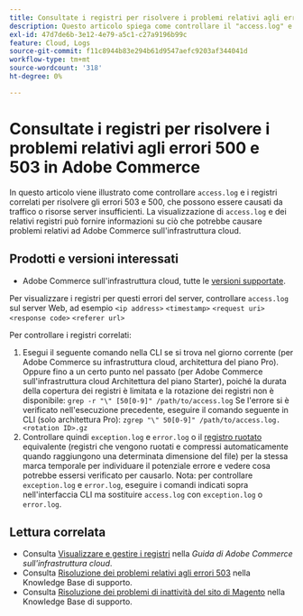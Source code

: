 ```yaml
---
title: Consultate i registri per risolvere i problemi relativi agli errori 500 e 503 in Adobe Commerce
description: Questo articolo spiega come controllare il "access.log" e i relativi registri per risolvere i problemi relativi agli errori 503 e 500, che possono essere causati da traffico o risorse server insufficienti. La visualizzazione di "access.log" e dei relativi registri può fornire informazioni su ciò che potrebbe causare problemi relativi ad Adobe Commerce sull’infrastruttura cloud.
exl-id: 47d7de6b-3e12-4e79-a5c1-c27a9196b99c
feature: Cloud, Logs
source-git-commit: f11c8944b83e294b61d9547aefc9203af344041d
workflow-type: tm+mt
source-wordcount: '318'
ht-degree: 0%

---
```


# Consultate i registri per risolvere i problemi relativi agli errori 500 e 503 in Adobe Commerce

In questo articolo viene illustrato come controllare `access.log` e i registri correlati per risolvere gli errori 503 e 500, che possono essere causati da traffico o risorse server insufficienti. La visualizzazione di `access.log` e dei relativi registri può fornire informazioni su ciò che potrebbe causare problemi relativi ad Adobe Commerce sull&#39;infrastruttura cloud.

<!--
Bob - not in TOC
-->

## Prodotti e versioni interessati

* Adobe Commerce sull&#39;infrastruttura cloud, tutte le [versioni supportate](https://experienceleague.adobe.com/docs/commerce-operations/release/planning/lifecycle-policy.html?lang=it).

Per visualizzare i registri per questi errori del server, controllare `access.log` sul server Web, ad esempio `<ip address>` `<timestamp>` `<request uri>` `<response code>` `<referer url>`

Per controllare i registri correlati:

1. Esegui il seguente comando nella CLI se si trova nel giorno corrente (per Adobe Commerce su infrastruttura cloud, architettura del piano Pro). Oppure fino a un certo punto nel passato (per Adobe Commerce sull&#39;infrastruttura cloud Architettura del piano Starter), poiché la durata della copertura dei registri è limitata e la rotazione dei registri non è disponibile: `grep -r "\" [50[0-9]" /path/to/access.log` Se l&#39;errore si è verificato nell&#39;esecuzione precedente, eseguire il comando seguente in CLI (solo architettura Pro): `zgrep "\" 50[0-9]" /path/to/access.log.<rotation ID>.gz`
1. Controllare quindi `exception.log` e `error.log` o il [registro ruotato](https://experienceleague.adobe.com/docs/commerce-operations/installation-guide/next-steps/configuration.html?lang=it#log-rotation) equivalente (registri che vengono ruotati e compressi automaticamente quando raggiungono una determinata dimensione del file) per la stessa marca temporale per individuare il potenziale errore e vedere cosa potrebbe essersi verificato per causarlo. Nota: per controllare `exception.log` e `error.log`, eseguire i comandi indicati sopra nell&#39;interfaccia CLI ma sostituire `access.log` con `exception.log` o `error.log`.

## Lettura correlata

* Consulta [Visualizzare e gestire i registri](https://experienceleague.adobe.com/docs/commerce-cloud-service/user-guide/develop/test/log-locations.html?lang=it) nella *Guida di Adobe Commerce sull&#39;infrastruttura cloud*.
* Consulta [Risoluzione dei problemi relativi agli errori 503](/help/troubleshooting/miscellaneous/troubleshooting-503-errors.md) nella Knowledge Base di supporto.
* Consulta [Risoluzione dei problemi di inattività del sito di Magento](/help/troubleshooting/site-down-or-unresponsive/magento-site-down-troubleshooter.md) nella Knowledge Base di supporto.
